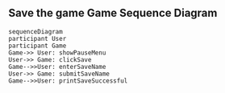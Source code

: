 ## Save the game Game Sequence Diagram

```mermaid
sequenceDiagram
participant User
participant Game
Game->> User: showPauseMenu
User->> Game: clickSave
Game-->>User: enterSaveName
User->> Game: submitSaveName
Game-->>User: printSaveSuccessful

```
